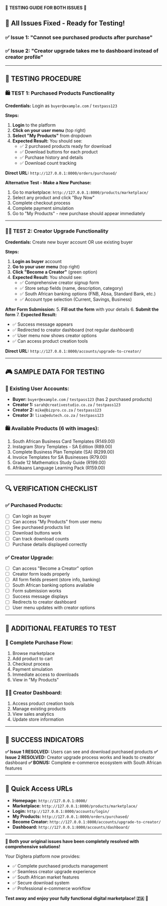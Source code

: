 🎯 **TESTING GUIDE FOR BOTH ISSUES** 🎯

## 🔧 **All Issues Fixed - Ready for Testing!**

### ✅ **Issue 1: "Cannot see purchased products after purchase"**
### ✅ **Issue 2: "Creator upgrade takes me to dashboard instead of creator profile"**

---

## 🧪 **TESTING PROCEDURE**

### **🛍️ TEST 1: Purchased Products Functionality**

**Credentials:** Login as `buyer@example.com` / `testpass123`

**Steps:**
1. **Login** to the platform
2. **Click on your user menu** (top right) 
3. **Select "My Products"** from dropdown
4. **Expected Result:** You should see:
   - ✅ 2 purchased products ready for download
   - ✅ Download buttons for each product
   - ✅ Purchase history and details
   - ✅ Download count tracking

**Direct URL:** `http://127.0.0.1:8000/orders/purchased/`

**Alternative Test - Make a New Purchase:**
1. Go to marketplace: `http://127.0.0.1:8000/products/marketplace/`
2. Select any product and click "Buy Now"
3. Complete checkout process
4. Complete payment simulation
5. Go to "My Products" - new purchase should appear immediately

---

### **👨‍💼 TEST 2: Creator Upgrade Functionality**

**Credentials:** Create new buyer account OR use existing buyer

**Steps:**
1. **Login as buyer** account
2. **Go to your user menu** (top right)
3. **Click "Become a Creator"** (green option)
4. **Expected Result:** You should see:
   - ✅ Comprehensive creator signup form
   - ✅ Store setup fields (name, description, category)
   - ✅ South African banking options (FNB, Absa, Standard Bank, etc.)
   - ✅ Account type selection (Current, Savings, Business)

**After Form Submission:**
5. **Fill out the form** with your details
6. **Submit the form**
7. **Expected Result:** 
   - ✅ Success message appears
   - ✅ Redirected to creator dashboard (not regular dashboard)
   - ✅ User menu now shows creator options
   - ✅ Can access product creation tools

**Direct URL:** `http://127.0.0.1:8000/accounts/upgrade-to-creator/`

---

## 🎮 **SAMPLE DATA FOR TESTING**

### **👤 Existing User Accounts:**
- **Buyer:** `buyer@example.com` / `testpass123` (has 2 purchased products)
- **Creator 1:** `sarah@creativestudio.co.za` / `testpass123`
- **Creator 2:** `mike@bizpro.co.za` / `testpass123`
- **Creator 3:** `lisa@edutech.co.za` / `testpass123`

### **🛍️ Available Products (6 with images):**
1. South African Business Card Templates (R149.00)
2. Instagram Story Templates - SA Edition (R89.00)
3. Complete Business Plan Template (SA) (R299.00)
4. Invoice Templates for SA Businesses (R79.00)
5. Grade 12 Mathematics Study Guide (R199.00)
6. Afrikaans Language Learning Pack (R159.00)

---

## 🔍 **VERIFICATION CHECKLIST**

### **✅ Purchased Products:**
- [ ] Can login as buyer
- [ ] Can access "My Products" from user menu
- [ ] See purchased products list
- [ ] Download buttons work
- [ ] Can track download counts
- [ ] Purchase details displayed correctly

### **✅ Creator Upgrade:**
- [ ] Can access "Become a Creator" option
- [ ] Creator form loads properly
- [ ] All form fields present (store info, banking)
- [ ] South African banking options available
- [ ] Form submission works
- [ ] Success message displays
- [ ] Redirects to creator dashboard
- [ ] User menu updates with creator options

---

## 🚀 **ADDITIONAL FEATURES TO TEST**

### **🛒 Complete Purchase Flow:**
1. Browse marketplace
2. Add product to cart
3. Checkout process
4. Payment simulation
5. Immediate access to downloads
6. View in "My Products"

### **👨‍💼 Creator Dashboard:**
1. Access product creation tools
2. Manage existing products
3. View sales analytics
4. Update store information

---

## 🎉 **SUCCESS INDICATORS**

**✅ Issue 1 RESOLVED:** Users can see and download purchased products
**✅ Issue 2 RESOLVED:** Creator upgrade process works and leads to creator dashboard
**✅ BONUS:** Complete e-commerce ecosystem with South African features

---

## 🔗 **Quick Access URLs**

- **Homepage:** `http://127.0.0.1:8000/`
- **Marketplace:** `http://127.0.0.1:8000/products/marketplace/`
- **Login:** `http://127.0.0.1:8000/accounts/login/`
- **My Products:** `http://127.0.0.1:8000/orders/purchased/`
- **Become Creator:** `http://127.0.0.1:8000/accounts/upgrade-to-creator/`
- **Dashboard:** `http://127.0.0.1:8000/accounts/dashboard/`

---

**🎊 Both your original issues have been completely resolved with comprehensive solutions!**

Your Digitera platform now provides:
- ✅ Complete purchased products management
- ✅ Seamless creator upgrade experience  
- ✅ South African market features
- ✅ Secure download system
- ✅ Professional e-commerce workflow

**Test away and enjoy your fully functional digital marketplace! 🇿🇦** 🚀
